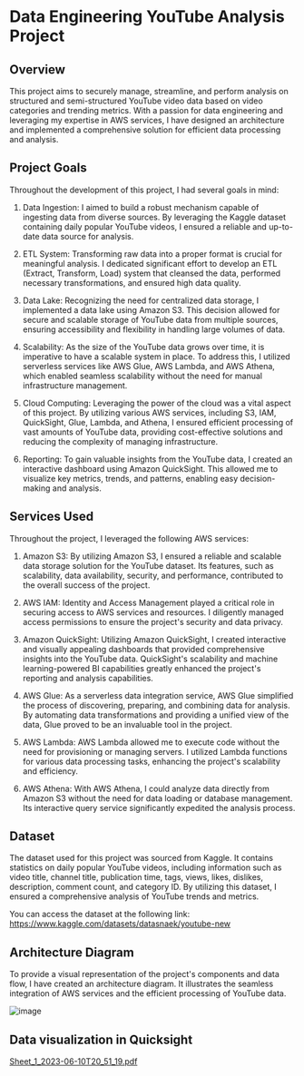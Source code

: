 
# Data Engineering YouTube Analysis Project

## Overview

This project aims to securely manage, streamline, and perform analysis on structured and semi-structured YouTube video data based on video categories and trending metrics. With a passion for data engineering and leveraging my expertise in AWS services, I have designed an architecture and implemented a comprehensive solution for efficient data processing and analysis.
## Project Goals

Throughout the development of this project, I had several goals in mind:

1. Data Ingestion: I aimed to build a robust mechanism capable of ingesting data from diverse sources. By leveraging the Kaggle dataset containing daily popular YouTube videos, I ensured a reliable and up-to-date data source for analysis.

2. ETL System: Transforming raw data into a proper format is crucial for meaningful analysis. I dedicated significant effort to develop an ETL (Extract, Transform, Load) system that cleansed the data, performed necessary transformations, and ensured high data quality.

3. Data Lake: Recognizing the need for centralized data storage, I implemented a data lake using Amazon S3. This decision allowed for secure and scalable storage of YouTube data from multiple sources, ensuring accessibility and flexibility in handling large volumes of data.

4. Scalability: As the size of the YouTube data grows over time, it is imperative to have a scalable system in place. To address this, I utilized serverless services like AWS Glue, AWS Lambda, and AWS Athena, which enabled seamless scalability without the need for manual infrastructure management.

5. Cloud Computing: Leveraging the power of the cloud was a vital aspect of this project. By utilizing various AWS services, including S3, IAM, QuickSight, Glue, Lambda, and Athena, I ensured efficient processing of vast amounts of YouTube data, providing cost-effective solutions and reducing the complexity of managing infrastructure.

6. Reporting: To gain valuable insights from the YouTube data, I created an interactive dashboard using Amazon QuickSight. This allowed me to visualize key metrics, trends, and patterns, enabling easy decision-making and analysis.
## Services Used

Throughout the project, I leveraged the following AWS services:

1. Amazon S3: By utilizing Amazon S3, I ensured a reliable and scalable data storage solution for the YouTube dataset. Its features, such as scalability, data availability, security, and performance, contributed to the overall success of the project.

2. AWS IAM: Identity and Access Management played a critical role in securing access to AWS services and resources. I diligently managed access permissions to ensure the project's security and data privacy.

3. Amazon QuickSight: Utilizing Amazon QuickSight, I created interactive and visually appealing dashboards that provided comprehensive insights into the YouTube data. QuickSight's scalability and machine learning-powered BI capabilities greatly enhanced the project's reporting and analysis capabilities.

4. AWS Glue: As a serverless data integration service, AWS Glue simplified the process of discovering, preparing, and combining data for analysis. By automating data transformations and providing a unified view of the data, Glue proved to be an invaluable tool in the project.

5. AWS Lambda: AWS Lambda allowed me to execute code without the need for provisioning or managing servers. I utilized Lambda functions for various data processing tasks, enhancing the project's scalability and efficiency.

6. AWS Athena: With AWS Athena, I could analyze data directly from Amazon S3 without the need for data loading or database management. Its interactive query service significantly expedited the analysis process.
## Dataset

The dataset used for this project was sourced from Kaggle. It contains statistics on daily popular YouTube videos, including information such as video title, channel title, publication time, tags, views, likes, dislikes, description, comment count, and category ID. By utilizing this dataset, I ensured a comprehensive analysis of YouTube trends and metrics.

You can access the dataset at the following link: https://www.kaggle.com/datasets/datasnaek/youtube-new
## Architecture Diagram

To provide a visual representation of the project's components and data flow, I have created an architecture diagram. It illustrates the seamless integration of AWS services and the efficient processing of YouTube data.

![image](https://github.com/Glavian3/Youtube-data-analysis/assets/53813196/c5faa2b0-5107-485e-899d-68be49ba2872)

## Data visualization in Quicksight

[Sheet_1_2023-06-10T20_51_19.pdf](https://github.com/Glavian3/Youtube-data-analysis/files/11714790/Sheet_1_2023-06-10T20_51_19.pdf)


